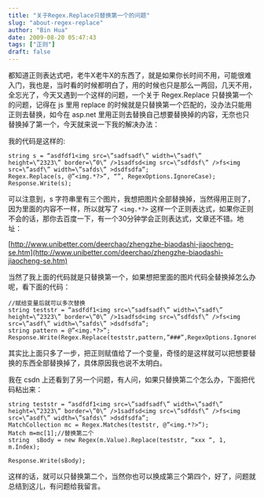 ```yaml
---
title: "关于Regex.Replace只替换第一个的问题"
slug: "about-regex-replace"
author: "Bin Hua"
date: 2009-08-20 05:47:43
tags: ["正则"]
draft: false
---
```


都知道正则表达式吧，老牛X老牛X的东西了，就是如果你长时间不用，可能很难入门，我也是，当时看的时候都明白了，用的时候也只是那么一两回，几天不用， 全忘光了，今天又遇到一个这样的问题，一个关于 Regex.Replace 只替换第一个的问题，记得在 js 里用 replace 的时候就是只替换第一个匹配的，没办法只能用正则去替换，如今在 asp.net 里用正则去替换自己想要替换掉的内容，无奈也只替换掉了第一个，今天就来说一下我的解决办法：

我的代码是这样的:

```
string s = “asdfdf1<img src=\”sadfsadf\” width=\”sadf\” height=\”2323\” border=\”0\” />1sadfsd<img src=\”sdfdsf\” />fs<img src=\”asdf\” width=\”safds\” >dsdfsdfa”;
Regex.Replace(s, @”<img.*?>”, “”, RegexOptions.IgnoreCase);
Response.Write(s);
```

可以注意到，s 字符串里有三个图片，我想把图片全部替换掉，当然得用正则了，因为里面的内容不一样，所以就写了 `<img.*?>` 这样一个正则表达式，如果你正则不会的话，那你去百度一下，有一个30分钟学会正则表达式，文章还不错。地址：

[http://www.unibetter.com/deerchao/zhengzhe-biaodashi-jiaocheng-se.htm](http://www.unibetter.com/deerchao/zhengzhe-biaodashi-jiaocheng-se.htm)

当然了我上面的代码就是只替换第一个，如果想把里面的图片代码全替换掉怎么办呢，看下面的代码：

```
//赋给变量后就可以多次替换
string teststr = “asdfdf1<img src=\”sadfsadf\” width=\”sadf\” height=\”2323\” border=\”0\” />1sadfsd<img src=\”sdfdsf\” />fs<img src=\”asdf\” width=\”safds\” >dsdfsdfa”;
string pattern = @”<img.*?>”;
Response.Write(Regex.Replace(teststr,pattern,”###”,RegexOptions.IgnoreCase));
```

其实比上面只多了一步，把正则赋值给了一个变量，奇怪的是这样就可以把想要替换的东西全部替换掉了，具体原因我也说不太明白。

我在 csdn 上还看到了另一个问题，有人问，如果只替换第二个怎么办，下面把代码粘出来：

```
string teststr = “asdfdf1<img src=\”sadfsadf\” width=\”sadf\” height=\”2323\” border=\”0\” />1sadfsd<img src=\”sdfdsf\” />fs<img src=\”asdf\” width=\”safds\” >dsdfsdfa”;
MatchCollection mc = Regex.Matches(teststr, @”<img.*?>”);
Match m=mc[1];//替换第二个
string  sBody = new Regex(m.Value).Replace(teststr, “xxx “, 1, m.Index);

Response.Write(sBody);
```

这样的话，就可以只替换第二个，当然你也可以换成第三个第四个，好了，问题就总结到这儿，有问题给我留言。